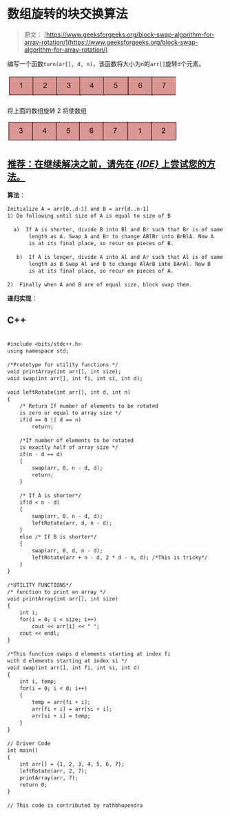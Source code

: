 # 数组旋转的块交换算法

> 原文： [https://www.geeksforgeeks.org/block-swap-algorithm-for-array-rotation/](https://www.geeksforgeeks.org/block-swap-algorithm-for-array-rotation/)

编写一个函数`turn(ar[], d, n)`，该函数将大小为`n`的`arr[]`旋转`d`个元素。

![Array](img/ba17844d7fa31a1b00169a41fc3bc3d3.png "Array")

将上面的数组旋转 2 将使数组

![ArrayRotation1](img/a0ca29059e52fd48e525698f91766984.png "ArrayRotation1")

## [推荐：在继续解决之前，请先在 ***{IDE}*** 上尝试您的方法。](https://ide.geeksforgeeks.org/)

**算法**：

```
Initialize A = arr[0..d-1] and B = arr[d..n-1]
1) Do following until size of A is equal to size of B

  a)  If A is shorter, divide B into Bl and Br such that Br is of same 
       length as A. Swap A and Br to change ABlBr into BrBlA. Now A
       is at its final place, so recur on pieces of B.  

   b)  If A is longer, divide A into Al and Ar such that Al is of same 
       length as B Swap Al and B to change AlArB into BArAl. Now B
       is at its final place, so recur on pieces of A.

2)  Finally when A and B are of equal size, block swap them.

```

**递归实现**：

## C++ 

```

#include <bits/stdc++.h> 
using namespace std; 

/*Prototype for utility functions */
void printArray(int arr[], int size);  
void swap(int arr[], int fi, int si, int d);  

void leftRotate(int arr[], int d, int n)  
{  
    /* Return If number of elements to be rotated   
    is zero or equal to array size */
    if(d == 0 || d == n)  
        return;  

    /*If number of elements to be rotated  
    is exactly half of array size */
    if(n - d == d)  
    {  
        swap(arr, 0, n - d, d);  
        return;  
    }  

    /* If A is shorter*/        
    if(d < n - d)  
    {  
        swap(arr, 0, n - d, d);  
        leftRotate(arr, d, n - d);      
    }  
    else /* If B is shorter*/        
    {  
        swap(arr, 0, d, n - d);  
        leftRotate(arr + n - d, 2 * d - n, d); /*This is tricky*/
    }  
}  

/*UTILITY FUNCTIONS*/
/* function to print an array */
void printArray(int arr[], int size)  
{  
    int i;  
    for(i = 0; i < size; i++)  
        cout << arr[i] << " ";  
    cout << endl;  
}  

/*This function swaps d elements starting at index fi  
with d elements starting at index si */
void swap(int arr[], int fi, int si, int d)  
{  
    int i, temp;  
    for(i = 0; i < d; i++)  
    {  
        temp = arr[fi + i];  
        arr[fi + i] = arr[si + i];  
        arr[si + i] = temp;  
    }  
}  

// Driver Code 
int main()  
{  
    int arr[] = {1, 2, 3, 4, 5, 6, 7};  
    leftRotate(arr, 2, 7);  
    printArray(arr, 7);  
    return 0;  
}  

// This code is contributed by rathbhupendra 

```